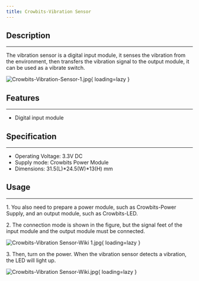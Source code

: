 ```yaml
---
title: Crowbits-Vibration Sensor
---
```


## Description
-----------

The vibration sensor is a digital input module, it senses the vibration from the environment, then transfers the vibration signal to the output module, it can be used as a vibrate switch.

![Crowbits-Vibration-Sensor-1.jpg](https://wiki.elecrow.com/images/thumb/5/56/Crowbits-Vibration-Sensor-1.jpg/600px-Crowbits-Vibration-Sensor-1.jpg){ loading=lazy }

## Features
--------

- Digital input module

## Specification
-------------

- Operating Voltage: 3.3V DC
- Supply mode: Crowbits Power Module
- Dimensions: 31.5(L)\*24.5(W)\*13(H) mm

## Usage
-----

1\. You also need to prepare a power module, such as Crowbits-Power Supply, and an output module, such as Crowbits-LED.

2\. The connection mode is shown in the figure, but the signal feet of the input module and the output module must be connected.

![Crowbits-Vibration Sensor-Wiki 1.jpg](https://wiki.elecrow.com/images/thumb/9/92/Crowbits-Vibration_Sensor-Wiki_1.jpg/600px-Crowbits-Vibration_Sensor-Wiki_1.jpg){ loading=lazy }

3\. Then, turn on the power. When the vibration sensor detects a vibration, the LED will light up.

![Crowbits-Vibration Sensor-Wiki.jpg](https://wiki.elecrow.com/images/thumb/5/54/Crowbits-Vibration_Sensor-Wiki.jpg/600px-Crowbits-Vibration_Sensor-Wiki.jpg){ loading=lazy }